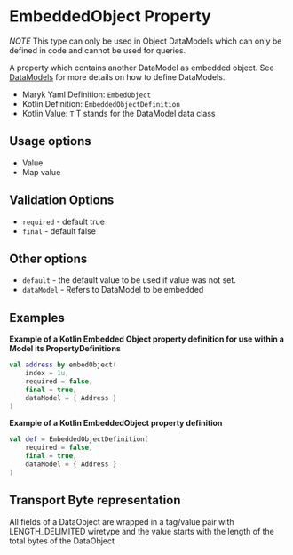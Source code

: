 # EmbeddedObject Property
*NOTE* This type can only be used in Object DataModels which can only be defined in code
and cannot be used for queries.

A property which contains another DataModel as embedded object. See 
[DataModels](../../datamodel.md) for more details on how to define DataModels.

- Maryk Yaml Definition: `EmbedObject`
- Kotlin Definition: `EmbeddedObjectDefinition`
- Kotlin Value: `T` T stands for the DataModel data class 

## Usage options
- Value
- Map value

## Validation Options
- `required` - default true
- `final` - default false

## Other options
- `default` - the default value to be used if value was not set.
- `dataModel` - Refers to DataModel to be embedded

## Examples

**Example of a Kotlin Embedded Object property definition for use within a Model its PropertyDefinitions**
```kotlin
val address by embedObject(
    index = 1u,
    required = false,
    final = true,
    dataModel = { Address }
)
```

**Example of a Kotlin EmbeddedObject property definition**
```kotlin
val def = EmbeddedObjectDefinition(
    required = false,
    final = true,
    dataModel = { Address }
)
```

## Transport Byte representation
All fields of a DataObject are wrapped in a tag/value pair with LENGTH_DELIMITED
wiretype and the value starts with the length of the total bytes of the DataObject
